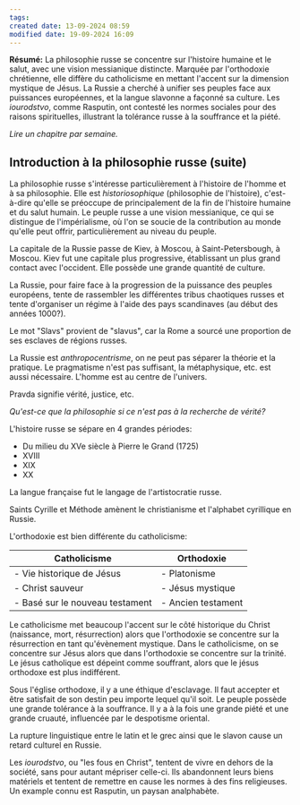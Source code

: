 ```yaml
---
tags: 
created date: 13-09-2024 08:59
modified date: 19-09-2024 16:09
---
```

**Résumé:** La philosophie russe se concentre sur l'histoire humaine et le salut, avec une vision messianique distincte. Marquée par l'orthodoxie chrétienne, elle diffère du catholicisme en mettant l'accent sur la dimension mystique de Jésus. La Russie a cherché à unifier ses peuples face aux puissances européennes, et la langue slavonne a façonné sa culture. Les _iourodstvo_, comme Rasputin, ont contesté les normes sociales pour des raisons spirituelles, illustrant la tolérance russe à la souffrance et la piété.

*Lire un chapitre par semaine.*

## Introduction à la philosophie russe (suite)

La philosophie russe s'intéresse particulièrement à l'histoire de l'homme et à sa philosophie. Elle est *historiosophique* (philosophie de l'histoire), c'est-à-dire qu'elle se préoccupe de principalement de la fin de l'histoire humaine et du salut humain. Le peuple russe a une vision messianique, ce qui se distingue de l'impérialisme, où l'on se soucie de la contribution au monde qu'elle peut offrir, particulièrement au niveau du peuple.

La capitale de la Russie passe de Kiev, à Moscou, à Saint-Petersbough, à Moscou. Kiev fut une capitale plus progressive, établissant un plus grand contact avec l'occident. Elle possède une grande quantité de culture.

La Russie, pour faire face à la progression de la puissance des peuples européens, tente de rassembler les différentes tribus chaotiques russes et tente d'organiser un régime à l'aide des pays scandinaves (au début des années 1000?). 

Le mot "Slavs" provient de "slavus", car la Rome a sourcé une proportion de ses esclaves de régions russes.

La Russie est *anthropocentrisme*, on ne peut pas séparer la théorie et la pratique. Le pragmatisme n'est pas suffisant, la métaphysique, etc. est aussi nécessaire. L'homme est au centre de l'univers.

Pravda signifie vérité, justice, etc.

*Qu'est-ce que la philosophie si ce n'est pas à la recherche de vérité?*

L'histoire russe se sépare en 4 grandes périodes:

- Du milieu du XVe siècle à Pierre le Grand (1725)
- XVIII
- XIX
- XX

La langue française fut le langage de l'artistocratie russe.

Saints Cyrille et Méthode amènent le christianisme et l'alphabet cyrillique en Russie.

L'orthodoxie est bien différente du catholicisme:

| Catholicisme                    | Orthodoxie         |
| ------------------------------- | ------------------ |
| - Vie historique de Jésus       | - Platonisme       |
| - Christ sauveur                | - Jésus mystique   |
| - Basé sur le nouveau testament | - Ancien testament |

Le catholicisme met beaucoup l'accent sur le côté historique du Christ (naissance, mort, résurrection) alors que l'orthodoxie se concentre sur la résurrection en tant qu'évènement mystique. Dans le catholicisme, on se concentre sur Jésus alors que dans l'orthodoxie se concentre sur la trinité. Le jésus catholique est dépeint comme souffrant, alors que le jésus orthodoxe est plus indifférent.

Sous l'église orthodoxe, il y a une éthique d'esclavage. Il faut accepter et être satisfait de son destin peu importe lequel qu'il soit. Le peuple possède une grande tolérance à la souffrance. Il y a à la fois une grande piété et une grande cruauté, influencée par le despotisme oriental. 

La rupture linguistique entre le latin et le grec ainsi que le slavon cause un retard culturel en Russie.

Les *iourodstvo*, ou "les fous en Christ", tentent de vivre en dehors de la société, sans pour autant mépriser celle-ci. Ils abandonnent leurs biens matériels et tentent de remettre en cause les normes à des fins religieuses. Un example connu est Rasputin, un paysan analphabète. 

